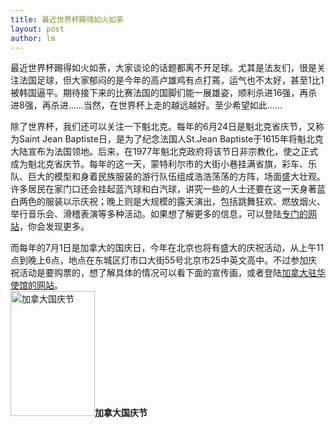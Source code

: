 ```yaml
---
title: 最近世界杯踢得如火如荼 
layout: post
author: lm
---
```

<p>最近世界杯踢得如火如荼，大家谈论的话题都离不开足球。尤其是法友们，很是关注法国足球，但大家郁闷的是今年的高卢雄鸡有点打蔫，运气也不太好，甚至1比1被韩国逼平。期待接下来的比赛法国的国脚们能一展雄姿，顺利杀进16强，再杀进8强，再杀进……当然，在世界杯上走的越远越好。至少希望如此……</p>
<p>除了世界杯，我们还可以关注一下魁北克。每年的6月24日是魁北克省庆节，又称为Saint Jean Baptiste日，是为了纪念法国人St.Jean Baptiste于1615年将魁北克大陆宣布为法国领地。后来，在1977年魁北克政府将该节日非宗教化，使之正式成为魁北克省庆节。每年的这一天，蒙特利尔市的大街小巷挂满省旗，彩车、乐队、巨大的模型和身着民族服装的游行队伍组成浩浩荡荡的方阵，场面盛大壮观。许多居民在家门口还会挂起蓝汽球和白汽球，讲究一些的人士还要在这一天身著蓝白两色的服装以示庆祝；晚上则是大规模的露天演出，包括跳舞狂欢、燃放烟火、举行音乐会、滑稽表演等多种活动。如果想了解更多的信息，可以登陆<a href="http://www.fetenationale.qc.ca/">专门的网站</a>，你会发现更多。</p>
<p>而每年的7月1日是加拿大的国庆日，今年在北京也将有盛大的庆祝活动，从上午11点到晚上6点，地点在东城区灯市口大街55号北京市25中英文高中。不过参加庆祝活动是要购票的，想了解具体的情况可以看下面的宣传画，或者登陆<a href="http://www.beijing.gc.ca/beijing/fr/2203/">加拿大驻华使馆的网站</a>。<br />
<span class="inline inline-left"><a href="/fayu/node/37"><img src="http://blog.fltrp.com/fayu/files/images/fetenational1.thumbnail.JPG" alt="加拿大国庆节" title="加拿大国庆节"  class="image image-thumbnail " width="135" height="200" /></a><span class="caption" style="width: 133px;"><strong>加拿大国庆节</strong></span></span></p>
<div class="image-clear"></div>
